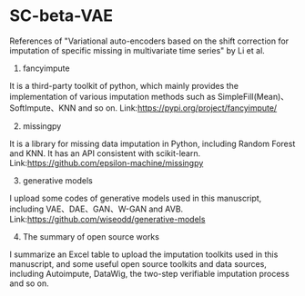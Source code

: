 # SC-beta-VAE
References of "Variational auto-encoders based on the shift correction for imputation of specific missing in multivariate time series" by Li et al.

1. fancyimpute

It is a third-party toolkit of python, which mainly provides the implementation of various imputation methods such as SimpleFill(Mean)、SoftImpute、KNN and so on.
Link:https://pypi.org/project/fancyimpute/

2. missingpy

It is a library for missing data imputation in Python, including Random Forest and KNN. It has an API consistent with scikit-learn.
Link:https://github.com/epsilon-machine/missingpy

3. generative models

I upload some codes of generative models used in this manuscript, including VAE、DAE、GAN、W-GAN and AVB.
Link:https://github.com/wiseodd/generative-models

4. The summary of open source works

I summarize an Excel table to upload the imputation toolkits used in this manuscript, and some useful open source toolkits and data sources, including Autoimpute, DataWig, the two-step verifiable imputation process and so on.
